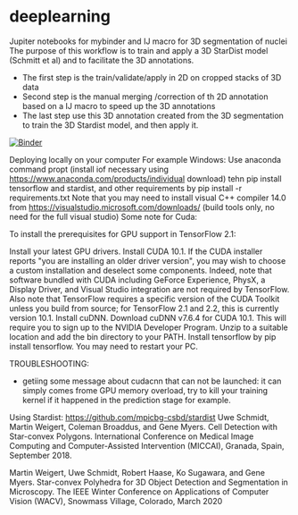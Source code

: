 # deeplearning
Jupiter notebooks for mybinder and IJ macro for 3D segmentation of nuclei 
The purpose of this workflow is to train and apply a 3D StarDist model (Schmitt et al)
and to facilitate the 3D annotations.
* The first step is the train/validate/apply in 2D on cropped stacks of 3D data 
* Second step is the manual merging /correction of th 2D annotation based on a IJ macro to speed up the 3D annotations
* The last step use this 3D annotation created from the 3D segmentation to train the 3D Stardist model, and then apply it.


[![Binder](https://mybinder.org/badge_logo.svg)](https://mybinder.org/v2/gh/anrcrocoval/deeplearning/master)


Deploying locally on your computer
For example Windows:
Use anaconda command propt (install iof necessary using https://www.anaconda.com/products/individual download)
tehn pip install tensorflow and stardist, and other requirements by 
pip install -r requirements.txt
Note that you may need to install visual C++ compiler 14.0 from https://visualstudio.microsoft.com/downloads/
(build tools only, no need for the full visual studio)
Some note for Cuda:


To install the prerequisites for GPU support in TensorFlow 2.1:

Install your latest GPU drivers.
Install CUDA 10.1.
If the CUDA installer reports "you are installing an older driver version", you may wish to choose a custom installation and deselect some components. Indeed, note that software bundled with CUDA including GeForce Experience, PhysX, a Display Driver, and Visual Studio integration are not required by TensorFlow.
Also note that TensorFlow requires a specific version of the CUDA Toolkit unless you build from source; for TensorFlow 2.1 and 2.2, this is currently version 10.1.
Install cuDNN.
Download cuDNN v7.6.4 for CUDA 10.1. This will require you to sign up to the NVIDIA Developer Program.
Unzip to a suitable location and add the bin directory to your PATH.
Install tensorflow by pip install tensorflow.
You may need to restart your PC.

TROUBLESHOOTING:
- getiing some message about cudacnn that can not be launched: it can simply comes frome GPU memory overload, try to kill your training kernel if it happened in the prediction stage for example.

Using Stardist: https://github.com/mpicbg-csbd/stardist
Uwe Schmidt, Martin Weigert, Coleman Broaddus, and Gene Myers.
Cell Detection with Star-convex Polygons.
International Conference on Medical Image Computing and Computer-Assisted Intervention (MICCAI), Granada, Spain, September 2018.

Martin Weigert, Uwe Schmidt, Robert Haase, Ko Sugawara, and Gene Myers.
Star-convex Polyhedra for 3D Object Detection and Segmentation in Microscopy.
The IEEE Winter Conference on Applications of Computer Vision (WACV), Snowmass Village, Colorado, March 2020
